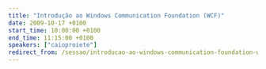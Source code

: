 ```yaml
---
title: "Introdução ao Windows Communication Foundation (WCF)"
date: 2009-10-17 +0100
start_time: 10:00:00 +0100
end_time: 11:15:00 +0100
speakers: ["caioproiete"]
redirect_from: /sessao/introducao-ao-windows-communication-foundation-wcf/
---
```

